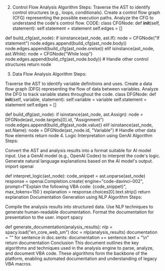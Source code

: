 2. Control Flow Analysis
Algorithm Steps:
Traverse the AST to identify control structures (e.g., loops, conditionals).
Create a control flow graph (CFG) representing the possible execution paths.
Analyze the CFG to understand the code's control flow.
CODE:
class CFGNode:
    def __init__(self, statement):
        self.statement = statement
        self.edges = []

def build_cfg(ast_node):
    if isinstance(ast_node, ast.If):
        node = CFGNode("If statement")
        node.edges.append(build_cfg(ast_node.body))
        node.edges.append(build_cfg(ast_node.orelse))
    elif isinstance(ast_node, ast.While):
        node = CFGNode("While loop")
        node.edges.append(build_cfg(ast_node.body))
    # Handle other control structures
    return node

3. Data Flow Analysis
Algorithm Steps:

Traverse the AST to identify variable definitions and uses.
Create a data flow graph (DFG) representing the flow of data between variables.
Analyze the DFG to track variable states throughout the code.
class DFGNode:
    def __init__(self, variable, statement):
        self.variable = variable
        self.statement = statement
        self.edges = []

def build_dfg(ast_node):
    if isinstance(ast_node, ast.Assign):
        node = DFGNode(ast_node.targets[0].id, "Assignment")
        node.edges.append(build_dfg(ast_node.value))
    elif isinstance(ast_node, ast.Name):
        node = DFGNode(ast_node.id, "Variable")
    # Handle other data flow elements
    return node
4. Logic Interpretation using GenAI
Algorithm Steps:

Convert the AST and analysis results into a format suitable for AI model input.
Use a GenAI model (e.g., OpenAI Codex) to interpret the code's logic.
Generate natural language explanations based on the AI model's output.
import openai

def interpret_logic(ast_node):
    code_snippet = ast.unparse(ast_node)
    response = openai.Completion.create(
        engine="code-davinci-002",
        prompt=f"Explain the following VBA code: {code_snippet}",
        max_tokens=150
    )
    explanation = response.choices[0].text.strip()
    return explanation
Documentation Generation using NLP
Algorithm Steps:

Compile the analysis results into structured data.
Use NLP techniques to generate human-readable documentation.
Format the documentation for presentation to the user.
import spacy

def generate_documentation(analysis_results):
    nlp = spacy.load("en_core_web_sm")
    doc = nlp(analysis_results)
    documentation = ""
    for sentence in doc.sents:
        documentation += sentence.text + "\n"
    return documentation
Conclusion
This document outlines the key algorithms and techniques used in the analysis engine to parse, analyze, and document VBA code. These algorithms form the backbone of the platform, enabling automated documentation and understanding of legacy VBA macros.
